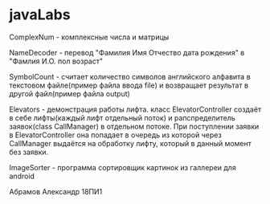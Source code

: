 # javaLabs
ComplexNum - комплексные числа и матрицы

NameDecoder - перевод "Фамилия Имя Отчество дата рождения" в "Фамлия И.О. пол возраст"

SymbolCount - считает количество символов английского алфавита в текстовом файле(пример файла ввода file) и возвращает результат в другой файл(пример файла output)

Elevators - демонстрация работы лифта. класс ElevatorController создаёт в себе лифты(каждый лифт отдельный поток) и рапспределитель заявок(class CallManager) в отдельном потоке. При поступлении заявки в ElevatorController она попадает в очередь из которой через CallManager выдаётся  на обработку лифту, который в данный момент без заявки.

ImageSorter - программа сортировщик картинок из галлереи для android

Абрамов Александр 18ПИ1 
